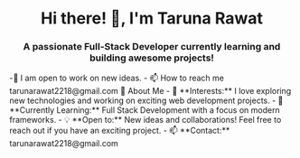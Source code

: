 <h1 align="center">Hi there! 👋, I'm Taruna Rawat</h1>
<!-- - 👀 I’m interested in web developing -->
<h3 align="center">A passionate Full-Stack Developer currently learning and building awesome projects!</h3>
-💫 I am open to work on new ideas.
- 📫 How to reach me tarunarawat2218@gmail.com
🚀 About Me
- 👀 **Interests:** I love exploring new technologies and working on exciting web development projects.
- 🌱 **Currently Learning:** Full Stack Development with a focus on modern frameworks.
- 💡 **Open to:** New ideas and collaborations! Feel free to reach out if you have an exciting project.
- 📫 **Contact:** tarunarawat2218@gmail.com

<!---
tarunarawat2218/tarunarawat2218 is a ✨ special ✨ repository because its `README.md` (this file) appears on your GitHub profile.
You can click the Preview link to take a look at your changes.
--->
